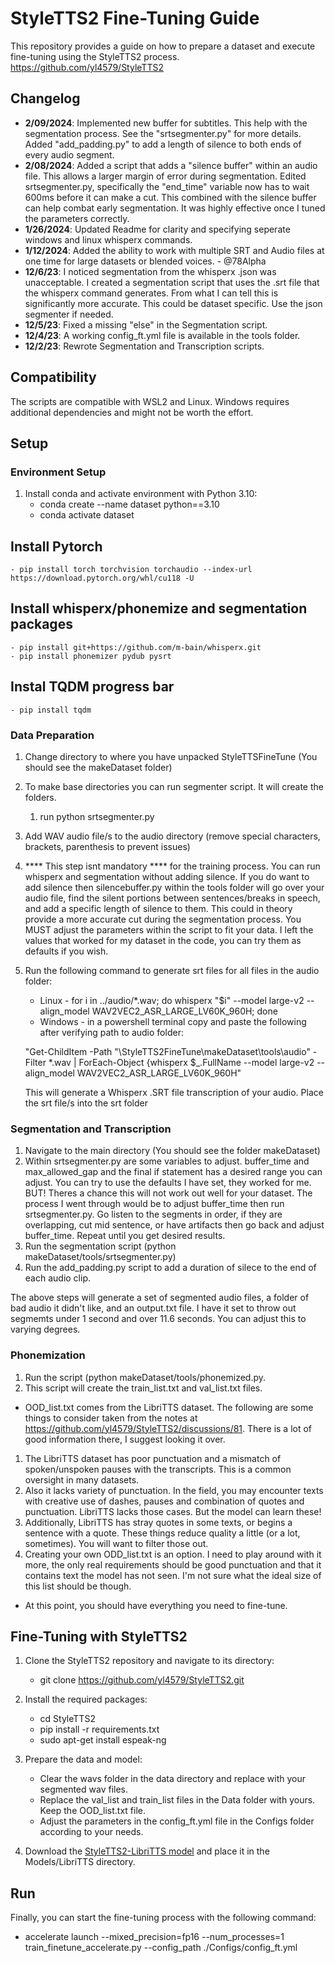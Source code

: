 # StyleTTS2 Fine-Tuning Guide

This repository provides a guide on how to prepare a dataset and execute fine-tuning using the StyleTTS2 process. https://github.com/yl4579/StyleTTS2

## Changelog

- **2/09/2024**: Implemented new buffer for subtitles. This help with the segmentation process. See the "srtsegmenter.py" for more details. Added "add_padding.py" to add a length of silence to both ends of every audio segment.
- **2/08/2024**: Added a script that adds a "silence buffer" within an audio file. This allows a larger margin of error during segmentation. Edited srtsegmenter.py, specifically the "end_time" variable now has to wait 600ms before it can make a cut. This combined with the silence buffer can help combat early segmentation. It was highly effective once I tuned the parameters correctly.
- **1/26/2024**: Updated Readme for clarity and specifying seperate windows and linux whisperx commands.
- **1/12/2024**: Added the ability to work with multiple SRT and Audio files at one time for large datasets or blended voices. - @78Alpha
- **12/6/23**: I noticed segmentation from the whisperx .json was unacceptable. I created a segmentation script that uses the .srt file that the whisperx command generates. From what I can tell this is significantly more accurate. This could be dataset specific. Use the json segmenter if needed.
- **12/5/23**: Fixed a missing "else" in the Segmentation script.
- **12/4/23**: A working config_ft.yml file is available in the tools folder.
- **12/2/23**: Rewrote Segmentation and Transcription scripts.

## Compatibility

The scripts are compatible with WSL2 and Linux. Windows requires additional dependencies and might not be worth the effort.

## Setup

### Environment Setup

1. Install conda and activate environment with Python 3.10:
   - conda create --name dataset python==3.10
   - conda activate dataset

## Install Pytorch

    - pip install torch torchvision torchaudio --index-url https://download.pytorch.org/whl/cu118 -U

## Install whisperx/phonemize and segmentation packages

    - pip install git+https://github.com/m-bain/whisperx.git
    - pip install phonemizer pydub pysrt

## Instal TQDM progress bar

    - pip install tqdm

### Data Preparation

1. Change directory to where you have unpacked StyleTTSFineTune (You should see the makeDataset folder)
2. To make base directories you can run segmenter script. It will create the folders.

   1. run python srtsegmenter.py
3. Add WAV audio file/s to the audio directory (remove special characters, brackets, parenthesis to prevent issues)
4. **** This step isnt mandatory **** for the training process. You can run whisperx and segmentation without adding silence. If you do want to add silence then silencebuffer.py within the tools folder will go over your audio file, find the silent portions between sentences/breaks in speech, and add a specific length of silence to them. This could in theory provide a more accurate cut during the segmentation process. You MUST adjust the parameters within the script to fit your data. I left the values that worked for my dataset in the code, you can try them as defaults if you wish.
5. Run the following command to generate srt files for all files in the audio folder:

   - Linux - for i in ../audio/*.wav; do whisperx "$i" --model large-v2 --align_model WAV2VEC2_ASR_LARGE_LV60K_960H; done
   - Windows - in a powershell terminal copy and paste the following after verifying path to audio folder:

   "Get-ChildItem -Path "\StyleTTS2FineTune\\makeDataset\\tools\\audio" -Filter *.wav | ForEach-Object {whisperx $_.FullName --model large-v2 --align_model WAV2VEC2_ASR_LARGE_LV60K_960H"

   This will generate a Whisperx .SRT file transcription of your audio. Place the srt file/s into the srt folder

### Segmentation and Transcription

1. Navigate to the main directory (You should see the folder makeDataset)
2. Within srtsegmenter.py are some variables to adjust. buffer_time and max_allowed_gap and the final if statement has a desired range you can adjust. You can try to use the defaults I have set, they worked for me. BUT! Theres a chance this will not work out well for your dataset. The process I went through would be to adjust buffer_time then run srtsegmenter.py. Go listen to the segments in order, if they are overlapping, cut mid sentence, or have artifacts then go back and adjust buffer_time. Repeat until you get desired results.
3. Run the segmentation script (python makeDataset/tools/srtsegmenter.py)
4. Run the add_padding.py script to add a duration of silece to the end of each audio clip.

The above steps will generate a set of segmented audio files, a folder of bad audio it didn't like, and an output.txt file. I have it set to throw out segmemts under 1 second and over 11.6 seconds. You can adjust this to varying degrees.

### Phonemization

1. Run the script (python makeDataset/tools/phonemized.py.
2. This script will create the train_list.txt and val_list.txt files.

- OOD_list.txt comes from the LibriTTS dataset. The following are some things to consider taken from the notes at https://github.com/yl4579/StyleTTS2/discussions/81. There is a lot of good information there, I suggest looking it over.

1. The LibriTTS dataset has poor punctuation and a mismatch of spoken/unspoken pauses with the transcripts. This is a common oversight in many datasets.
2. Also it lacks variety of punctuation. In the field, you may encounter texts with creative use of dashes, pauses and combination of quotes and punctuation. LibriTTS lacks those cases. But the model can learn these!
3. Additionally, LibriTTS has stray quotes in some texts, or begins a sentence with a quote. These things reduce quality a little (or a lot, sometimes). You will want to filter those out.
4. Creating your own ODD_list.txt is an option. I need to play around with it more, the only real requirements should be good punctuation and that it contains text the model has not seen. I'm not sure what the ideal size of this list should be though.

- At this point, you should have everything you need to fine-tune.

## Fine-Tuning with StyleTTS2

1. Clone the StyleTTS2 repository and navigate to its directory:

   - git clone https://github.com/yl4579/StyleTTS2.git
2. Install the required packages:

   - cd StyleTTS2
   - pip install -r requirements.txt
   - sudo apt-get install espeak-ng
3. Prepare the data and model:

   - Clear the wavs folder in the data directory and replace with your segmented wav files.
   - Replace the val_list and train_list files in the Data folder with yours. Keep the OOD_list.txt file.
   - Adjust the parameters in the config_ft.yml file in the Configs folder according to your needs.
4. Download the [StyleTTS2-LibriTTS model](https://huggingface.co/yl4579/StyleTTS2-LibriTTS) and place it in the Models/LibriTTS directory.

## Run

Finally, you can start the fine-tuning process with the following command:

- accelerate launch --mixed_precision=fp16 --num_processes=1 train_finetune_accelerate.py --config_path ./Configs/config_ft.yml
